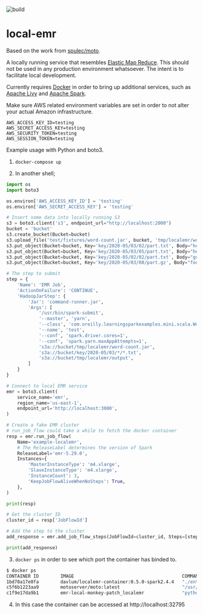 ![build](https://github.com/davlum/localemr/workflows/Local%20EMR%20CI/badge.svg)

# local-emr

Based on the work from [spulec/moto](https://github.com/spulec/moto).

A locally running service that resembles [Elastic Map Reduce](https://aws.amazon.com/emr/).
This should not be used in any production environment whatsoever. The intent is to
facilitate local development.

Currently requires [Docker](https://www.docker.com/) in order to bring up additional services, such as
[Apache Livy](https://livy.incubator.apache.org/) and [Apache Spark](https://spark.apache.org/).

Make sure AWS related environment variables are set in order to not alter your actual
Amazon infrastructure.

```.env
AWS_ACCESS_KEY_ID=testing
AWS_SECRET_ACCESS_KEY=testing
AWS_SECURITY_TOKEN=testing
AWS_SESSION_TOKEN=testing
```

Example usage with Python and boto3.

1. `docker-compose up`

2. In another shell; 
```python
import os
import boto3

os.environ['AWS_ACCESS_KEY_ID'] = 'testing'
os.environ['AWS_SECRET_ACCESS_KEY'] = 'testing'

# Insert some data into locally running S3
s3 = boto3.client('s3', endpoint_url="http://localhost:2000")
bucket = 'bucket'
s3.create_bucket(Bucket=bucket)
s3.upload_file('test/fixtures/word-count.jar', bucket, 'tmp/localemr/word-count.jar')
s3.put_object(Bucket=bucket, Key='key/2020-05/03/02/part.txt', Body="hello goodbye")  # Will be returned
s3.put_object(Bucket=bucket, Key='key/2020-05/03/05/part.txt', Body="hello")  # Will be returned
s3.put_object(Bucket=bucket, Key='key/2020-05/02/02/part.txt', Body="goodbye")  # Won't be returned
s3.put_object(Bucket=bucket, Key='key/2020-05/03/08/part.gz', Body="foobar")  # Won't be returned

# The step to submit
step = {
    'Name': 'EMR Job',
    'ActionOnFailure': 'CONTINUE',
    'HadoopJarStep': {
        'Jar': 'command-runner.jar',
        'Args': [
            '/usr/bin/spark-submit',
            '--master', 'yarn',
            '--class', 'com.oreilly.learningsparkexamples.mini.scala.WordCount',
            '--name', 'test',
            '--conf', 'spark.driver.cores=1',
            '--conf', 'spark.yarn.maxAppAttempts=1',
            's3a://bucket/tmp/localemr/word-count.jar',
            's3a://bucket/key/2020-05/03/*/*.txt',
            's3a://bucket/tmp/localemr/output',
        ]
    }
}

# Connect to local EMR service
emr = boto3.client(
    service_name='emr',
    region_name='us-east-1',
    endpoint_url='http://localhost:3000',
)

# Create a fake EMR cluster
# run_job_flow could take a while to fetch the docker container
resp = emr.run_job_flow(
    Name='example-localemr',
    # The ReleaseLabel determines the version of Spark
    ReleaseLabel='emr-5.29.0',
    Instances={
        'MasterInstanceType': 'm4.xlarge',
        'SlaveInstanceType': 'm4.xlarge',
        'InstanceCount': 3,
        'KeepJobFlowAliveWhenNoSteps': True,
    },
)

print(resp)

# Get the cluster ID
cluster_id = resp['JobFlowId']

# Add the step to the cluster
add_response = emr.add_job_flow_steps(JobFlowId=cluster_id, Steps=[step])

print(add_response)
```
3. `docker ps` in order to see which port the container has binded to.
```bash
$ docker ps
CONTAINER ID        IMAGE                                        COMMAND                  CREATED              STATUS              PORTS                              NAMES
1bd78a17e0fa        davlum/localemr-container:0.5.0-spark2.4.4   "./entrypoint"           About a minute ago   Up About a minute   0.0.0.0:32795->8998/tcp            example-localemr
c5f6b1223aa9        motoserver/moto:latest                       "/usr/bin/moto_serve…"   2 minutes ago        Up 2 minutes        0.0.0.0:2000->2000/tcp, 5000/tcp   s3
c1f9e17da9b1        emr-local-monkey-patch_localemr              "python main.py"         26 minutes ago       Up 2 minutes        0.0.0.0:3000->3000/tcp             localemr
```
4. In this case the container can be accessed at http://localhost:32795
